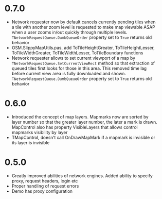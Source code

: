 0.7.0
=====

- Network requester now by default cancels currently pending tiles when a tile with another zoom level is requested to make map viewable ASAP when a user zooms in/out quickly through multiple levels. `TNetworkRequestQueue.DumbQueueOrder` property set to `True` returns old behavior
- OSM.SlippyMapUtils.pas, add ToTileHeightGreater, ToTileHeightLesser, ToTileWidthGreater, ToTileWidthLesser, ToTileBoundary functions
- Network requester allows to set current viewport of a map by `TNetworkRequestQueue.SetCurrentViewRect` method so that extraction of queued tiles first looks for those in this area. This removed time lag before current view area is fully downloaded and shown. `TNetworkRequestQueue.DumbQueueOrder` property set to `True` returns old behavior

0.6.0
=====

- Introduced the concept of map layers. Mapmarks now are sorted by layer number so that the greater layer number, the later a mark is drawn. MapControl also has property VisibleLayers that allows control mapmarks visibility by layer
- TMapControl, doesn't call OnDrawMapMark if a mapmark is invisible or its layer is invisible

0.5.0
=====

- Greatly improved abilities of network engines. Added ability to specify proxy, request headers, login etc
- Proper handling of request errors
- Demo has proxy configuration